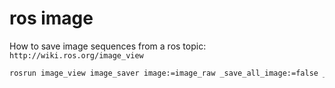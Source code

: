 # ros image

How to save image sequences from a ros topic:
`http://wiki.ros.org/image_view`
```bash
rosrun image_view image_saver image:=image_raw _save_all_image:=false _filename_format:=foo.jpg __name:=image_saver
```
